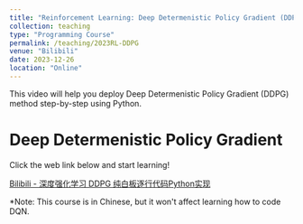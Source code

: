 ```yaml
---
title: "Reinforcement Learning: Deep Determenistic Policy Gradient (DDPG)"
collection: teaching
type: "Programming Course"
permalink: /teaching/2023RL-DDPG
venue: "Bilibili"
date: 2023-12-26
location: "Online"
---
```


This video will help you deploy Deep Determenistic Policy Gradient (DDPG) method step-by-step using Python.

Deep Determenistic Policy Gradient
======
Click the web link below and start learning!

[Bilibili - 深度强化学习 DDPG 纯白板逐行代码Python实现](https://www.bilibili.com/video/BV1kN4y1s75M/?spm_id_from=333.788)

*Note: This course is in Chinese, but it won't affect learning how to code DQN.